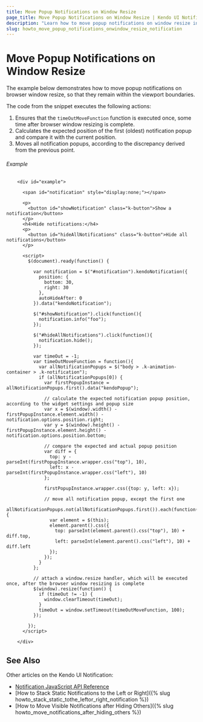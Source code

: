 ```yaml
---
title: Move Popup Notifications on Window Resize
page_title: Move Popup Notifications on Window Resize | Kendo UI Notification
description: "Learn how to move popup notifications on window resize in the Kendo UI Notification widget."
slug: howto_move_popup_notifications_onwindow_resize_notification
---
```


# Move Popup Notifications on Window Resize

The example below demonstrates how to move popup notifications on browser window resize, so that they remain within the viewport boundaries.

The code from the snippet executes the following actions:

1. Ensures that the `timeOutMoveFunction` function is executed once, some time after browser window resizing is complete.
1. Calculates the expected position of the first (oldest) notification popup and compare it with the current position.
1. Moves all notification popups, according to the discrepancy derived from the previous point.

###### Example

```dojo
    <div id="example">

      <span id="notification" style="display:none;"></span>

      <p>
        <button id="showNotification" class="k-button">Show a notification</button>
      </p>
      <h4>Hide notifications:</h4>
      <p>
        <button id="hideAllNotifications" class="k-button">Hide all notifications</button>
      </p>

      <script>
        $(document).ready(function() {

          var notification = $("#notification").kendoNotification({
            position: {
              bottom: 30,
              right: 30
            },
            autoHideAfter: 0
          }).data("kendoNotification");

          $("#showNotification").click(function(){
            notification.info("foo");
          });

          $("#hideAllNotifications").click(function(){
            notification.hide();
          });

          var timeOut = -1;
          var timeOutMoveFunction = function(){
            var allNotificationPopups = $("body > .k-animation-container > .k-notification");
            if (allNotificationPopups[0]) {
              var firstPopupInstance = allNotificationPopups.first().data("kendoPopup");

              // calculate the expected notification popup position, according to the widget settings and popup size
              var x = $(window).width() - firstPopupInstance.element.width() - notification.options.position.right;
              var y = $(window).height() - firstPopupInstance.element.height() - notification.options.position.bottom;

              // compare the expected and actual popup position
              var diff = {
                top: y - parseInt(firstPopupInstance.wrapper.css("top"), 10),
                left: x - parseInt(firstPopupInstance.wrapper.css("left"), 10)
              };

              firstPopupInstance.wrapper.css({top: y, left: x});

              // move all notification popup, except the first one
              allNotificationPopups.not(allNotificationPopups.first()).each(function(){
                var element = $(this);
                element.parent().css({
                  top: parseInt(element.parent().css("top"), 10) + diff.top,
                  left: parseInt(element.parent().css("left"), 10) + diff.left
                });
              });
            }
          };

          // attach a window.resize handler, which will be executed once, after the browser window resizing is complete
          $(window).resize(function() {
            if (timeOut != -1) {
              window.clearTimeout(timeOut);
            }
            timeOut = window.setTimeout(timeOutMoveFunction, 100);
          });

        });
      </script>

    </div>
```

## See Also

Other articles on the Kendo UI Notification:

* [Notification JavaScript API Reference](/api/javascript/ui/notification)
* [How to Stack Static Notifications to the Left or Right]({% slug howto_stack_static_tothe_leftor_right_notification %})
* [How to Move Visible Notifications after Hiding Others]({% slug howto_move_notifications_after_hiding_others %})
